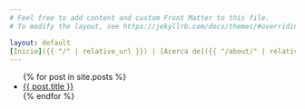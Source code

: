```yaml
---
# Feel free to add content and custom Front Matter to this file.
# To modify the layout, see https://jekyllrb.com/docs/themes/#overriding-theme-defaults

layout: default
[Inicio]({{ "/" | relative_url }}) | [Acerca de]({{ "/about/" | relative_url }})
---
```

<ul>
  {% for post in site.posts %}
    <li><a href="{{ post.url | relative_url }}">{{ post.title }}</a></li>
  {% endfor %}
</ul>